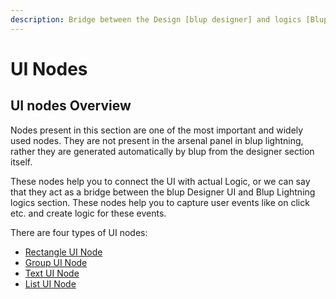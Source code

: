 ```yaml
---
description: Bridge between the Design [blup designer] and logics [Blup Lightning].
---
```


# UI Nodes

## UI nodes Overview

Nodes present in this section are one of the most important and widely used nodes. They are not present in the arsenal panel in blup lightning, rather they are generated automatically by blup from the designer section itself.&#x20;

These nodes help you to connect the UI with actual Logic, or we can say that they act as a bridge between the blup Designer UI and Blup Lightning logics section. These nodes help you to capture user events like on click etc. and create logic for these events.

There are four types of UI nodes:

* [Rectangle UI Node](rectangle-ui-node.md)
* [Group UI Node](group-ui-node.md)
* [Text UI Node](text-ui-node.md)
* [List UI Node](list-ui-node.md)



##

##

##



##
